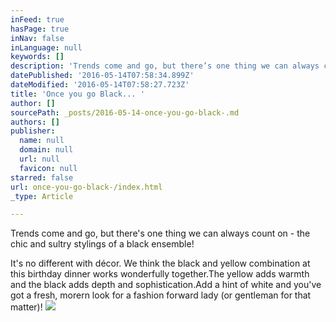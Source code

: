 ```yaml
---
inFeed: true
hasPage: true
inNav: false
inLanguage: null
keywords: []
description: 'Trends come and go, but there’s one thing we can always count on - the chic and sultry stylings of a black ensemble!'
datePublished: '2016-05-14T07:58:34.899Z'
dateModified: '2016-05-14T07:58:27.723Z'
title: 'Once you go Black... '
author: []
sourcePath: _posts/2016-05-14-once-you-go-black-.md
authors: []
publisher:
  name: null
  domain: null
  url: null
  favicon: null
starred: false
url: once-you-go-black-/index.html
_type: Article

---
```

Trends come and go, but there's one thing we can always count on - the chic and sultry stylings of a black ensemble!

It's no different with décor. We think the black and yellow combination at this birthday dinner works wonderfully together.The yellow adds warmth and the black adds depth and sophistication.Add a hint of white and you've got a fresh, morern look for a fashion forward lady (or gentleman for that matter)!
![](https://the-grid-user-content.s3-us-west-2.amazonaws.com/4251cba0-e917-407d-95e7-7431e4ee1581.jpg)